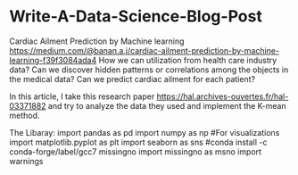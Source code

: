 # Write-A-Data-Science-Blog-Post
Cardiac Ailment Prediction by Machine learning
https://medium.com/@banan.a.j/cardiac-ailment-prediction-by-machine-learning-f39f3084ada4
How we can utilization from health care industry data?
Can we discover hidden patterns or correlations among the objects in the medical data?
Can we predict cardiac ailment for each patient?

In this article, I take this research paper https://hal.archives-ouvertes.fr/hal-03371882 and try to analyze the data they used and implement the K-mean method.

The Libaray:
import pandas as pd
import numpy as np
#For visualizations
import matplotlib.pyplot as plt
import seaborn as sns
#conda install -c conda-forge/label/gcc7 missingno
import missingno as msno
import warnings
